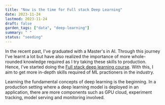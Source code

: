 ```yaml
---
title: "Now is the time for Full stack Deep Learning"
date: 2023-11-24
lastmod: 2023-11-24
draft: false
garden_tags: ["data", "deep-learning"]
summary: " "
status: "seeding"
---
```


In the recent past, I've graduated with a Master's in AI. Through this journey I've learnt a lot but have also realized the importance of more whole-rounded knowledge required as I try taking these skills to production. Hence, I've started doing the [Full stack deep learning course](https://fullstackdeeplearning.com/course/). With this, I aim to get more in-depth skills required of ML practioners in the industry.

Learning the fundamental concepts of deep learning is the beginning. In a production setting where a deep learning model is deployed in an application, there are more components such as GPU cloud, experiment tracking, model serving and monitoring involved. 